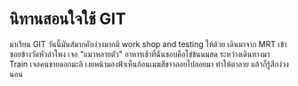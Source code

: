 # นิทานสอนใจใช้ GIT

มาเรียน GIT วันนี้มันส์มากคับง่วงมากมี work shop and testing ให้ด้วย 
เดินมาจาก MRT เข้าซอยข้างวัดหัวลำโพง เจอ "แมวหลายตัว"
อาหารเช้าที่ฉันชอบคือไข่ข้นนมสด
ระหว่างเดินทางมา Train เจอคนขายดอกมะลิ
เงยหน้ามองฟ้าเห็นก้อนเมฆสีขาวลอยไปลอยมา
ทำให้ตาลาย แล้วก็รู้สึกง่วงนอน
